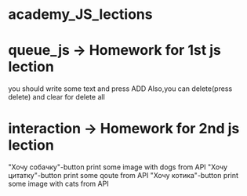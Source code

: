 # academy_JS_lections

# queue_js -> Homework for 1st js lection
  you should write some text and press ADD
  Also,you can delete(press delete) and clear for delete all
  
# interaction -> Homework for 2nd js lection
  "Хочу собачку"-button print some image with dogs from API
  "Хочу цитатку"-button print some qoute from API
  "Хочу котика"-button print some image with cats from API
